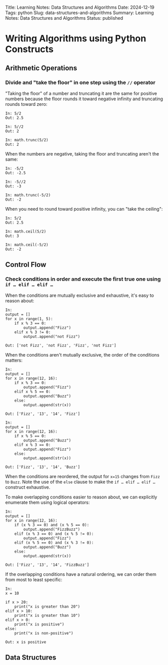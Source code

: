 Title: Learning Notes: Data Structures and Algorithms
Date: 2024-12-19
Tags: python
Slug: data-structures-and-algorithms
Summary: Learning Notes: Data Structures and Algorithms
Status: published

# Writing Algorithms using Python Constructs

## Arithmetic Operations 

### Divide and "take the floor" in one step using the `//` operator

"Taking the floor" of a number and truncating it are the same for positive numbers 
because  the floor rounds it toward negative infinity and truncating rounds toward zero:


```
In: 5/2
Out: 2.5

In: 5//2
Out: 2

In: math.trunc(5/2)
Out: 2

```

When the numbers are negative, taking the  floor and truncating aren't the same:

```
In: -5/2
Out: -2.5

In: -5//2
Out: -3

In: math.trunc(-5/2)
Out: -2

```

When you need to round toward  positive infinity, you can "take the ceiling":

```
In: 5/2
Out: 2.5

In: math.ceil(5/2)
Out: 3

In: math.ceil(-5/2)
Out: -2

```


<!-- ## Calculate remainders using the `%` operator 

## Calculate powers using the `**` operator -->


## Control Flow

### Check conditions in order and execute the first true one using `if … elif … elif …`

When the conditions are mutually exclusive and exhaustive, it's easy to reason about:

```{python}
In:
output = [] 
for x in range(1, 5):
    if x % 3 == 0:
        output.append("Fizz")
    elif x % 3 != 0:
        output.append("not Fizz")

Out: ['not Fizz', 'not Fizz', 'Fizz', 'not Fizz']

```

When the conditions aren't mutually exclusive, the order of the conditions matters:

```{python}
In:
output = [] 
for x in range(12, 16):
    if x % 3 == 0:
        output.append("Fizz")
    elif x % 5 == 0:
        output.append("Buzz")
    else:
        output.append(str(x))

Out: ['Fizz', '13', '14', 'Fizz']
```


```{python}
In:
output = [] 
for x in range(12, 16):
    if x % 5 == 0:
        output.append("Buzz")
    elif x % 3 == 0:
        output.append("Fizz")
    else:
        output.append(str(x))

Out: ['Fizz', '13', '14', 'Buzz']
```

When the conditions are reordered, the output for `x=15` changes from `Fizz` to `Buzz`. Note the use of the
`else` clause to make the `if … elif … elif …` construct exhaustive. 


To make overlapping conditions easier to reason about, we can explicitly enumerate them using logical operators:

```{python}
In:
output = [] 
for x in range(12, 16):
    if (x % 3 == 0) and (x % 5 == 0):
        output.append("FizzBuzz")
    elif (x % 3 == 0) and (x % 5 != 0):
        output.append("Fizz")
    elif (x % 5 == 0) and (x % 3 != 0):
        output.append("Buzz")
    else:
        output.append(str(x))

Out: ['Fizz', '13', '14', 'FizzBuzz']
```

If the overlapping conditions have a natural ordering, we can order them from most to least specific:

```{python}
In:
x = 10

if x > 20:
    print("x is greater than 20")
elif x > 10:
    print("x is greater than 10")
elif x > 0: 
    print("x is positive")
else:
    print("x is non-positive")

Out: x is positive
```

<!--
For cases where you need to choose from a very large number of possibilities, 
you can create a dictionary mapping case values to functions to call. For example:

### The while loop condition can be a  string or list value or any sequence
The conditions used in while and if statements can contain any operators, not just comparisons.

### Python’s for statement iterates over the items of any sequence (a list or a string)
Giving the user the ability to define both the iteration step and halting condition (as C), 

### Index variables for iterating through a list or two lists  can be written as an enumerate or  zip respectively 

### A break statement in a for or while loop can be paired with an else clause

-->

## Data Structures


<!-- ### The variable length array high level data types  include the list 

which can be used as a stack or queue using append, pop and insert
CPython’s lists are really variable-length arrays, not Lisp-style linked lists. 
When items are appended or inserted, the array of references is resized.
Lists are mutable, and their elements are usually homogeneous and are accessed by iterating over the list.
While appends and pops from the end of list are fast, doing inserts or pops from 
the beginning of a list is  slow (because all of the other elements have to be shifted by one).
If we have a mutable object (list, dict, set, etc.), we can use some specific operations to mutate it and all the variables that refer to it will see the change.

### Indexing a sequence from the last index seq[len(seq)-n] can be written as  seq[-n]
S[:-1] is all of the string except for its last character, which is useful for removing the trailing newline from a string.


Defining a singly linked linked list using Python classes 

Python class definition for a singly linked list *node*


# Definition for singly-linked list *node*
# class ListNode:
#     def __init__(self, val=0, next=None -> ListNode): # self.next type should be ListNode
#         self.val = val
#         self.next = next

Create linked nodes and chain them together 

# Create individual nodes
node1 = ListNode(1)
node2 = ListNode(2)
node3 = ListNode(3)

# Link the nodes
node1.next = node2
node2.next = node3

# node1 -> node2 -> node3

Time to execute various operations for this implementation 
Access value  at index iterate vs  array list  access in constant time -->



<!-- ### High level data types include the set data type can be used for membership testing and eliminating duplicate entries
. The use of sorted() in combination with set() over a sequence is an idiomatic way to loop over unique elements of the sequence in sorted order.
Python can search for items in a set or dictionary by attempting to directly accessing them without iterations,

###High level data types include the default dict which do not return an error to extract a value using a non-existent key
CPython’s dictionaries are implemented as resizable hash tables.
While looping through dict , keys and values can be retrieved same time using items


### High level data type include the matrix data type provided by NumPy for multidimensional arrays
Replicating a list with * doesn’t create copies, it only creates references to the existing objects.

### High level data types includes collections.Count for bags or multisets in other languages
Counter objects have a dictionary interface except that they return a zero count for missing items
A Counter is a dict subclass for counting hashable objects. It is a collection where elements are stored as dictionary keys and their counts are stored as dictionary values. -->


